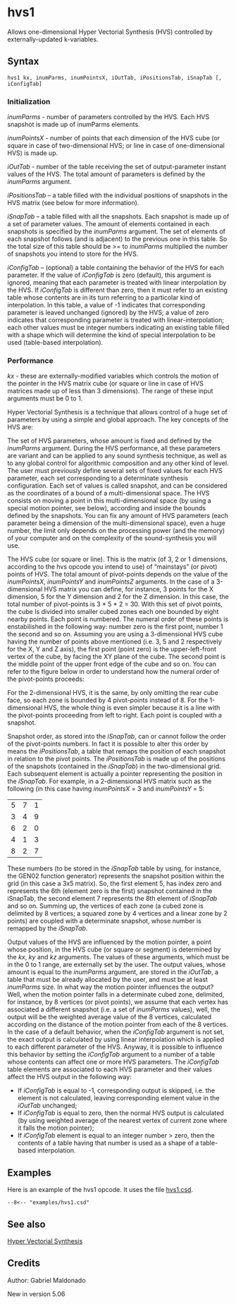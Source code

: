 <!--
id:hvs1
category:Signal Generators:Hyper Vectorial Synthesis
-->
# hvs1
Allows one-dimensional Hyper Vectorial Synthesis (HVS) controlled by externally-updated k-variables.

## Syntax
``` csound-orc
hvs1 kx, inumParms, inumPointsX, iOutTab, iPositionsTab, iSnapTab [, iConfigTab]
```

### Initialization

_inumParms_ - number of parameters controlled by the HVS. Each HVS snapshot is made up of inumParms elements.

_inumPointsX_ - number of points that each dimension of the HVS cube (or square in case of two-dimensional HVS; or line in case of one-dimensional HVS) is made up.

_iOutTab_ - number of the table receiving the set of output-parameter instant values of the HVS. The total amount of parameters is defined by the _inumParms_ argument.

_iPositionsTab_ – a table filled with the individual positions of snapshots in the HVS matrix (see below for more information).

_iSnapTab_ – a table filled with all the snapshots. Each snapshot is made up of a set of parameter values. The amount of elements contained in each snapshots is specified by the _inumParms_ argument. The set of elements of each snapshot follows (and is adjacent) to the previous one in this table. So the total size of this table should be >= to _inumParms_ multiplied the number of snapshots you intend to store for the HVS.

_iConfigTab_ – (optional) a table containing the behavior of the HVS for each parameter. If the value of _iConfigTab_ is zero (default), this argument is ignored, meaning that each parameter is treated with linear interpolation by the HVS. If _iConfigTab_ is different than zero, then it must refer to an existing table whose contents are in its turn referring to a particolar kind of interpolation. In this table, a value of -1 indicates that corresponding parameter is leaved unchanged (ignored) by the HVS; a value of zero indicates that corresponding parameter is treated with linear-interpolation; each other values must be integer numbers indicating an existing table filled with a shape which will determine the kind of special interpolation to be used (table-based interpolation).

### Performance

_kx_ -  these are externally-modified variables which controls the motion of the pointer in the HVS matrix cube (or square or line in case of HVS matrices made up of less than 3 dimensions). The range of these input arguments must be 0 to 1.

Hyper Vectorial Synthesis is a technique that allows control of a huge set of parameters by using a simple and global approach. The key concepts of the HVS are:

The set of HVS parameters, whose amount is fixed and defined by the _inumParms_ argument. During the HVS performance, all these parameters are variant and can be applied to any sound synthesis technique, as well as to any global control for algorithmic composition and any other kind of level. The user must previously define several sets of fixed values for each HVS parameter, each set corresponding to a determinate synthesis configuration. Each set of values is called snapshot, and can be considered as the coordinates of a bound of a multi-dimensional space. The HVS consists on moving a point in this multi-dimensional space (by using a special motion pointer, see below), according and inside the bounds defined by the snapshots. You can fix any amount of HVS parameters (each parameter being a dimension of the multi-dimensional space), even a huge number, the limit only depends on the processing power (and the memory) of your computer and on the complexity of the sound-synthesis you will use.

The HVS cube (or square or line). This is the matrix (of 3, 2 or 1 dimensions, according to the hvs opcode you intend to use) of “mainstays” (or pivot) points of HVS. The total amount of pivot-points depends on the value of the _inumPointsX_, _inumPointsY_ and _inumPointsZ_ arguments. In the case of a 3-dimensional HVS matrix you can define, for instance, 3 points for the X dimension, 5 for the Y dimension and 2 for the Z dimension. In this case, the total number of pivot-points is 3 * 5 * 2 = 30. With this set of pivot points, the cube Is divided into smaller cubed zones each one bounded by eight nearby points. Each point is numbered. The numeral order of these points is enstabilished in the following way: number zero is the first point, number 1 the second and so on. Assuming you are using a 3-dimensional HVS cube having the number of points above mentioned (i.e. 3, 5 and 2 respectively for the X, Y and Z axis), the first point (point zero) is the upper-left-front vertex of the cube, by facing the XY plane of the cube. The second point is the middle point of the upper front edge of the cube and so on. You can refer to the figure below in order to understand how the numeral order of the pivot-points proceeds:

For the 2-dimensional HVS, it is the same, by only omitting the rear cube face, so each zone is bounded by 4 pivot-points instead of 8. For the 1-dimensional HVS, the whole thing is even simpler because it is a line with the pivot-points proceeding from left to right. Each point is coupled with a snapshot.

Snapshot order, as stored into the _iSnapTab_, can or cannot follow the order of the pivot-points numbers. In fact it is possible to alter this order by means the _iPositionsTab_, a table that remaps the position of each snapshot in relation to the pivot points. The _iPositionsTab_ is made up of the positions of the snapshots (contained in the _iSnapTab_) in the two-dimensional grid. Each subsequent element is actually a pointer representing the position in the _iSnapTab_. For example, in a 2-dimensional HVS matrix such as the following (in this case having _inumPointsX_ = 3 and _inumPointsY_ = 5:

|   |   |   |
|---|---|---|
| 5 | 7 | 1 |
| 3 | 4 | 9 |
| 6 | 2 | 0 |
| 4 | 1 | 3 |
| 8 | 2 | 7 |

These numbers (to be stored in the _iSnapTab_ table by using, for instance, the GEN02 function generator) represents the snapshot position within the grid (in this case a 3x5 matrix). So, the first element 5, has index zero and represents the 6th (element zero is the first) snapshot contained in the iSnapTab, the second element 7 represents the 8th element of _iSnapTab_ and so on. Summing up, the vertices of each zone (a cubed zone is delimited by 8 vertices; a squared zone by 4 vertices and a linear zone by 2 points) are coupled with a determinate snapshot, whose number is remapped by the _iSnapTab_.

Output values of the HVS are influenced by the motion pointer, a point whose position, in the HVS cube (or square or segment) is determined by the _kx_, _ky_ and _kz_ arguments. The values of these arguments, which must be in the 0 to 1 range, are externally set by the user. The output values, whose amount is equal to the _inumParms_ argument, are stored in the _iOutTab_, a table that must be already allocated by the user, and must be at least _inumParms_ size. In what way the motion pointer influences the output? Well, when the motion pointer falls in a determinate cubed zone, delimited, for instance, by 8 vertices (or pivot points), we assume that each vertex has associated a different snapshot (i.e. a set of _inumParms_ values), well, the output will be the weighted average value of the 8 vertices, calculated according on the distance of the motion pointer from each of the 8 vertices. In the case of a default behavior, when the _iConfigTab_ argument is not set, the exact output is calculated by using linear interpolation which is applied to each different parameter of the HVS. Anyway, it is possible to influence this behavior by setting the _iConfigTab_ argument to a number of a table whose contents can affect one or more HVS parameters. The _iConfigTab_ table elements are associated to each HVS parameter and their values affect the HVS output in the following way:

*   If _iConfigTab_ is equal to -1, corresponding output is skipped, i.e. the element is not calculated, leaving corresponding element value in the _iOutTab_ unchanged;
*   If _iConfigTab_ is equal to zero, then the normal HVS output is calculated (by using weighted average of the nearest vertex of current zone where it falls the motion pointer);
*   If _iConfigTab_ element is equal to an integer number > zero, then the contents of a table having that number is used as a shape of a table-based interpolation.

## Examples

Here is an example of the hvs1 opcode. It uses the file [hvs1.csd](../../examples/hvs1.csd).

``` csound-orc title="Example of the hvs1 opcode." linenums="1"
--8<-- "examples/hvs1.csd"
```

## See also

[Hyper Vectorial Synthesis](../../siggen/hvs)

## Credits

Author: Gabriel Maldonado

New in version 5.06
